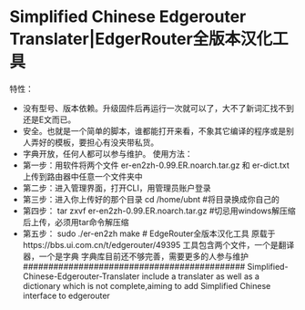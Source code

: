 # Simplified Chinese Edgerouter Translater|EdgerRouter全版本汉化工具
特性：
- 没有型号、版本依赖。升级固件后再运行一次就可以了，大不了新词汇找不到还是E文而已。
- 安全。也就是一个简单的脚本，谁都能打开来看，不象其它编译的程序或是别人弄好的模板，要担心有没夹带私货。
- 字典开放，任何人都可以参与维护。
使用方法：
- 第一步：用软件将两个文件  er-en2zh-0.99.ER.noarch.tar.gz 和  er-dict.txt上传到路由器中任意一个文件夹中
- 第二步：进入管理界面，打开CLI，用管理员账户登录
- 第三步：进入你上传好的那个目录 cd /home/ubnt #将目录换成你自己的
- 第四步：  tar zxvf er-en2zh-0.99.ER.noarch.tar.gz #切忌用windows解压缩后上传，必须用tar命令解压缩
- 第五步：  sudo ./er-en2zh make #
EdgeRouter全版本汉化工具
原载于https://bbs.ui.com.cn/t/edgerouter/49395
工具包含两个文件，一个是翻译器，一个是字典
字典库目前还不够完善，需要更多的人参与维护
############################################
Simplified-Chinese-Edgerouter-Translater include a translater as well as a dictionary which is not complete,aiming to add Simplified Chinese interface to edgerouter
